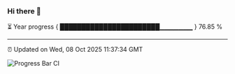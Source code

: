 ### Hi there 👋

⏳ Year progress { ███████████████████████▁▁▁▁▁▁▁ } 76.85 %

---

⏰ Updated on Wed, 08 Oct 2025 11:37:34 GMT

![Progress Bar CI](https://github.com/IshwaranRudhara/GIT-ACTION/workflows/Progress%20Bar%20CI/badge.svg)
